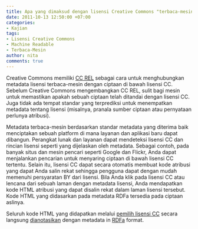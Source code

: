 ```yaml
---
title: Apa yang dimaksud dengan lisensi Creative Commons "terbaca-mesin"?
date: 2011-10-13 12:50:00 +07:00
categories:
- Kajian
tags:
- Lisensi Creative Commons
- Machine Readable
- Terbaca-Mesin
author: nita
comments: true
---
```


Creative Commons memiliki [CC REL](http://wiki.creativecommons.org/CC_REL) sebagai cara untuk menghubungkan metadata lisensi terbaca-mesin dengan ciptaan di bawah lisensi CC. Sebelum Creative Commons mengembangkan CC REL, sulit bagi mesin untuk memastikan apakah sebuah ciptaan telah ditandai dengan lisensi CC. Juga tidak ada tempat standar yang terprediksi untuk menempatkan metadata tentang lisensi (misalnya, pranala sumber ciptaan atau pernyataan perlunya atribusi).

Metadata terbaca-mesin berdasarkan standar metadata yang diterima baik menciptakan sebuah platform di mana layanan dan aplikasi baru dapat dibangun. Perangkat lunak dan layanan dapat mendeteksi lisensi CC dan rincian lisensi seperti yang dijelaskan oleh metadata. Sebagai contoh, pada banyak situs dan mesin pencari seperti Google dan Flickr, Anda dapat menjalankan pencarian untuk menyaring ciptaan di bawah lisensi CC tertentu. Selain itu, lisensi CC dapat secara otomatis membuat kode atribusi yang dapat Anda salin rekat sehingga pengguna dapat dengan mudah memenuhi persyaratan BY dari lisensi. Bila Anda klik pada lisensi CC atau lencana dari sebuah laman dengan metadata lisensi, Anda mendapatkan kode HTML atribusi yang dapat disalin rekat dalam laman lisensi tersebut. Kode HTML yang didasarkan pada metadata RDFa tersedia pada ciptaan aslinya.

Seluruh kode HTML yang didapatkan melalui [pemilih lisensi CC](http://creativecommons.org/choose) secara langsung [dianotasikan](http://wiki.creativecommons.org/Metadata) dengan metadata in [RDFa](http://wiki.creativecommons.org/RDFa) format.
